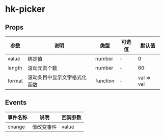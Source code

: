 # hk-picker

## Props

| 参数 | 说明 | 类型 | 可选值 | 默认值 |
|--- | --- | --- | --- | --- |
| value | 绑定值 | number | - | 0 |
| length | 滚动元素个数 | number | - | 60 |
| format | 滚动条目中显示文字格式化函数 | function | - | val => val |

## Events
| 事件名称 | 说明 |	回调参数 |
|--- | --- | --- |
| change | 值改变事件 | value |
